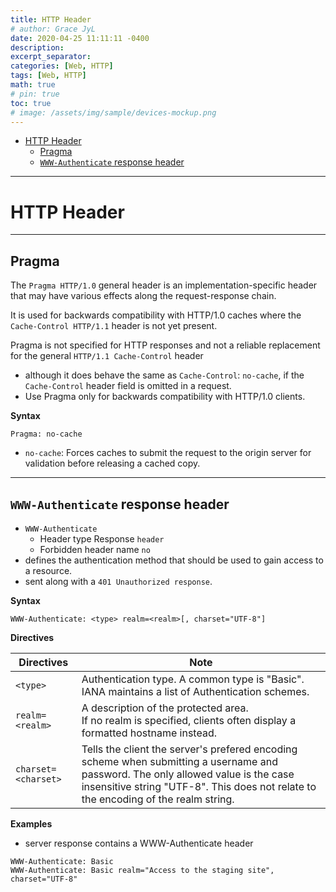 ```yaml
---
title: HTTP Header
# author: Grace JyL
date: 2020-04-25 11:11:11 -0400
description:
excerpt_separator:
categories: [Web, HTTP]
tags: [Web, HTTP]
math: true
# pin: true
toc: true
# image: /assets/img/sample/devices-mockup.png
---
```


- [HTTP Header](#http-header)
  - [Pragma](#pragma)
  - [`WWW-Authenticate` response header](#www-authenticate-response-header)


---

# HTTP Header


---

## Pragma

The `Pragma HTTP/1.0` general header is an implementation-specific header that may have various effects along the request-response chain.

It is used for backwards compatibility with HTTP/1.0 caches where the `Cache-Control HTTP/1.1` header is not yet present.

Pragma is not specified for HTTP responses and not a reliable replacement for the general `HTTP/1.1 Cache-Control` header
- although it does behave the same as `Cache-Control`: `no-cache`, if the` Cache-Control` header field is omitted in a request.
- Use Pragma only for backwards compatibility with HTTP/1.0 clients.


**Syntax**

`Pragma: no-cache`
- `no-cache`: Forces caches to submit the request to the origin server for validation before releasing a cached copy.



---

## `WWW-Authenticate` response header
- `WWW-Authenticate`
  - Header type	Response `header`
  - Forbidden header name	`no`
- defines the authentication method that should be used to gain access to a resource.
- sent along with a `401 Unauthorized response`.

**Syntax**

`WWW-Authenticate: <type> realm=<realm>[, charset="UTF-8"]`

**Directives**

Directives | Note
---|---
`<type>` | Authentication type. A common type is "Basic". IANA maintains a list of Authentication schemes.
`realm=<realm>` | A description of the protected area. <br> If no realm is specified, clients often display a formatted hostname instead.
`charset=<charset>` | Tells the client the server's prefered encoding scheme when submitting a username and password. The only allowed value is the case insensitive string "UTF-8". This does not relate to the encoding of the realm string.

**Examples**
- server response contains a WWW-Authenticate header

```
WWW-Authenticate: Basic
WWW-Authenticate: Basic realm="Access to the staging site", charset="UTF-8"
```
